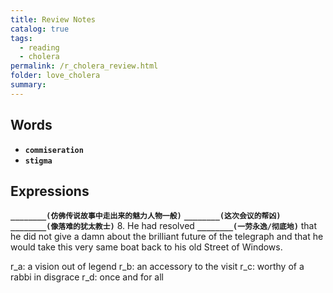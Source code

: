```yaml
---
title: Review Notes
catalog: true
tags: 
  - reading
  - cholera
permalink: /r_cholera_review.html
folder: love_cholera
summary: 
---
```


## Words

-   <b data-toggle="tooltip" data-original-title="{{site.data.glossary.commiseration}}">`commiseration`</b>
-   <b data-toggle="tooltip" data-original-title="{{site.data.glossary.stigma}}">`stigma`</b>



## Expressions

<b data-toggle="tooltip" data-original-title="{{site.data.answers.r_a}}">`________(仿佛传说故事中走出来的魅力人物一般)`</b>
<b data-toggle="tooltip" data-original-title="{{site.data.answers.r_b}}">`________(这次会议的帮凶)`</b>
<b data-toggle="tooltip" data-original-title="{{site.data.answers.r_c}}">`________(像落难的犹太教士)`</b>
8.  He had resolved <b data-toggle="tooltip" data-original-title="{{site.data.answers.r_d}}">`________(一劳永逸/彻底地)`</b> that he did not give a damn about the brilliant future of the telegraph and that he would take this very same boat back to his old Street of Windows.


r_a: a vision out of legend
r_b: an accessory to the visit
r_c: worthy of a rabbi in disgrace
r_d: once and for all